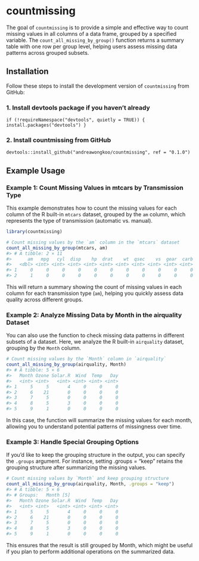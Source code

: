 
<!-- README.md is generated from README.Rmd. Please edit that file -->

# countmissing

<!-- badges: start -->
<!-- badges: end -->

The goal of `countmissing` is to provide a simple and effective way to
count missing values in all columns of a data frame, grouped by a
specified variable. The `count_all_missing_by_group()` function returns
a summary table with one row per group level, helping users assess
missing data patterns across grouped subsets.

## Installation

Follow these steps to install the development version of `countmissing`
from GitHub:

### 1. Install devtools package if you haven’t already

`if (!requireNamespace("devtools", quietly = TRUE)) {   install.packages("devtools") }`

### 2. Install countmissing from GitHub

`devtools::install_github("andreawongkoo/countmissing", ref = "0.1.0")`

## Example Usage

### Example 1: Count Missing Values in mtcars by Transmission Type

This example demonstrates how to count the missing values for each
column of the R built-in `mtcars` dataset, grouped by the `am` column,
which represents the type of transmission (automatic vs. manual).

``` r
library(countmissing)

# Count missing values by the `am` column in the `mtcars` dataset
count_all_missing_by_group(mtcars, am)
#> # A tibble: 2 × 11
#>      am   mpg   cyl  disp    hp  drat    wt  qsec    vs  gear  carb
#>   <dbl> <int> <int> <int> <int> <int> <int> <int> <int> <int> <int>
#> 1     0     0     0     0     0     0     0     0     0     0     0
#> 2     1     0     0     0     0     0     0     0     0     0     0
```

This will return a summary showing the count of missing values in each
column for each transmission type (`am`), helping you quickly assess
data quality across different groups.

### Example 2: Analyze Missing Data by Month in the airquality Dataset

You can also use the function to check missing data patterns in
different subsets of a dataset. Here, we analyze the R built-in
`airquality` dataset, grouping by the `Month` column.

``` r
# Count missing values by the `Month` column in `airquality`
count_all_missing_by_group(airquality, Month)
#> # A tibble: 5 × 6
#>   Month Ozone Solar.R  Wind  Temp   Day
#>   <int> <int>   <int> <int> <int> <int>
#> 1     5     5       4     0     0     0
#> 2     6    21       0     0     0     0
#> 3     7     5       0     0     0     0
#> 4     8     5       3     0     0     0
#> 5     9     1       0     0     0     0
```

In this case, the function will summarize the missing values for each
month, allowing you to understand potential patterns of missingness over
time.

### Example 3: Handle Special Grouping Options

If you’d like to keep the grouping structure in the output, you can
specify the `.groups` argument. For instance, setting .groups = “keep”
retains the grouping structure after summarizing the missing values.

``` r
# Count missing values by `Month` and keep grouping structure
count_all_missing_by_group(airquality, Month, .groups = "keep")
#> # A tibble: 5 × 6
#> # Groups:   Month [5]
#>   Month Ozone Solar.R  Wind  Temp   Day
#>   <int> <int>   <int> <int> <int> <int>
#> 1     5     5       4     0     0     0
#> 2     6    21       0     0     0     0
#> 3     7     5       0     0     0     0
#> 4     8     5       3     0     0     0
#> 5     9     1       0     0     0     0
```

This ensures that the result is still grouped by Month, which might be
useful if you plan to perform additional operations on the summarized
data.
